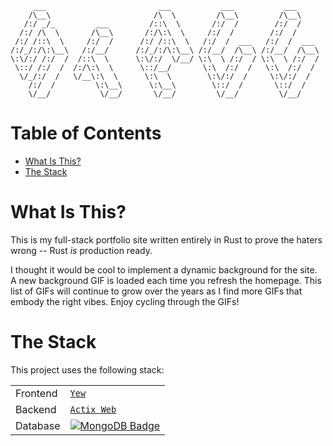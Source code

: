          ___                         ___           ___           ___
        /\__\                       /\  \         /\__\         /\__\
       /:/ _/_         ___         /::\  \       /:/  /        /:/  /
      /:/ /\  \       /\__\       /:/\:\  \     /:/  /        /:/  /
     /:/ /::\  \     /:/  /      /:/ /::\  \   /:/  /  ___   /:/  /  ___
    /:/_/:/\:\__\   /:/__/      /:/_/:/\:\__\ /:/__/  /\__\ /:/__/  /\__\
    \:\/:/ /:/  /  /::\  \      \:\/:/  \/__/ \:\  \ /:/  / \:\  \ /:/  /
     \::/ /:/  /  /:/\:\  \      \::/__/       \:\  /:/  /   \:\  /:/  /
      \/_/:/  /   \/__\:\  \      \:\  \        \:\/:/  /     \:\/:/  /
        /:/  /         \:\__\      \:\__\        \::/  /       \::/  /
        \/__/           \/__/       \/__/         \/__/         \/__/

# Table of Contents

- [What Is This?](#what-is-this)
- [The Stack](#the-stack)

# What Is This?

This is my full-stack portfolio site written entirely in Rust to prove the haters wrong -- Rust _is_ production ready.

I thought it would be cool to implement a dynamic background for the site. A new background GIF is loaded each time you refresh the homepage. This list of GIFs will continue to grow over the years as I find more GIFs that embody the right vibes. Enjoy cycling through the GIFs!

# The Stack

This project uses the following stack:

|          |                                                                                                                           |
| -------- | ------------------------------------------------------------------------------------------------------------------------- |
| Frontend | [`Yew`][yew]                                                                                                              |
| Backend  | [`Actix Web`][actix web]                                                                                                  |
| Database | [![MongoDB Badge](https://img.shields.io/badge/MongoDB-4EA94B?style=for-the-badge&logo=mongodb&logoColor=white)][mongodb] |

[yew]: https://yew.rs/
[actix web]: https://actix.rs/
[mongodb]: https://www.mongodb.com/

